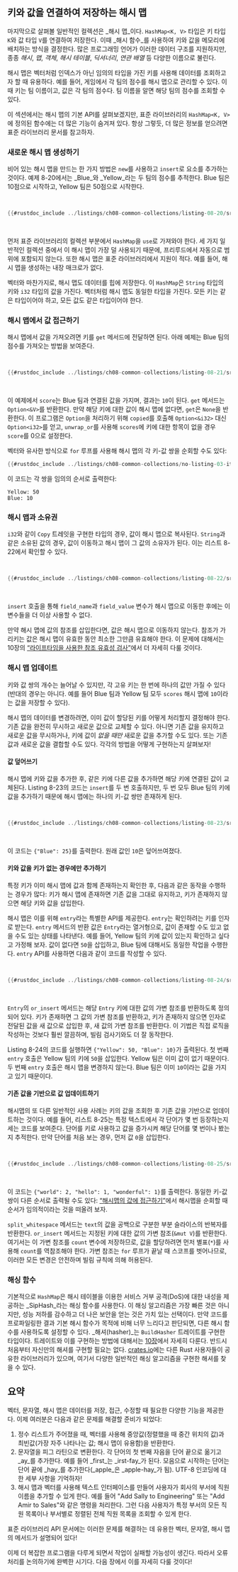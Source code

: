 ## 키와 값을 연결하여 저장하는 해시 맵

마지막으로 살펴볼 일반적인 컬렉션은 _해시 맵_이다. `HashMap<K, V>` 타입은 키 타입 `K`와 값 타입 `V`를 연결하여 저장한다. 이때 _해시 함수_를 사용하여 키와 값을 메모리에 배치하는 방식을 결정한다. 많은 프로그래밍 언어가 이러한 데이터 구조를 지원하지만, 종종 _해시_, _맵_, _객체_, _해시 테이블_, _딕셔너리_, _연관 배열_ 등 다양한 이름으로 불린다.

해시 맵은 벡터처럼 인덱스가 아닌 임의의 타입을 가진 키를 사용해 데이터를 조회하고자 할 때 유용하다. 예를 들어, 게임에서 각 팀의 점수를 해시 맵으로 관리할 수 있다. 이때 키는 팀 이름이고, 값은 각 팀의 점수다. 팀 이름을 알면 해당 팀의 점수를 조회할 수 있다.

이 섹션에서는 해시 맵의 기본 API를 살펴보겠지만, 표준 라이브러리의 `HashMap<K, V>`에 정의된 함수에는 더 많은 기능이 숨겨져 있다. 항상 그렇듯, 더 많은 정보를 얻으려면 표준 라이브러리 문서를 참고하자.


### 새로운 해시 맵 생성하기

비어 있는 해시 맵을 만드는 한 가지 방법은 `new`를 사용하고 `insert`로 요소를 추가하는 것이다. 예제 8-20에서는 _Blue_와 _Yellow_라는 두 팀의 점수를 추적한다. Blue 팀은 10점으로 시작하고, Yellow 팀은 50점으로 시작한다.

<Listing number="8-20" caption="새로운 해시 맵을 생성하고 키와 값을 추가하기">

```rust
{{#rustdoc_include ../listings/ch08-common-collections/listing-08-20/src/main.rs:here}}
```

</Listing>

먼저 표준 라이브러리의 컬렉션 부분에서 `HashMap`을 `use`로 가져와야 한다. 세 가지 일반적인 컬렉션 중에서 이 해시 맵이 가장 덜 사용되기 때문에, 프리루드에서 자동으로 범위에 포함되지 않는다. 또한 해시 맵은 표준 라이브러리에서 지원이 적다. 예를 들어, 해시 맵을 생성하는 내장 매크로가 없다.

벡터와 마찬가지로, 해시 맵도 데이터를 힙에 저장한다. 이 `HashMap`은 `String` 타입의 키와 `i32` 타입의 값을 가진다. 벡터처럼 해시 맵도 동일한 타입을 가진다. 모든 키는 같은 타입이어야 하고, 모든 값도 같은 타입이어야 한다.


### 해시 맵에서 값 접근하기

해시 맵에서 값을 가져오려면 키를 `get` 메서드에 전달하면 된다. 아래 예제는 Blue 팀의 점수를 가져오는 방법을 보여준다.

<Listing number="8-21" caption="해시 맵에 저장된 Blue 팀의 점수에 접근하기">

```rust
{{#rustdoc_include ../listings/ch08-common-collections/listing-08-21/src/main.rs:here}}
```

</Listing>

이 예제에서 `score`는 Blue 팀과 연결된 값을 가지며, 결과는 `10`이 된다. `get` 메서드는 `Option<&V>`를 반환한다. 만약 해당 키에 대한 값이 해시 맵에 없다면, `get`은 `None`을 반환한다. 이 프로그램은 `Option`을 처리하기 위해 `copied`를 호출해 `Option<&i32>` 대신 `Option<i32>`를 얻고, `unwrap_or`를 사용해 `scores`에 키에 대한 항목이 없을 경우 `score`를 0으로 설정한다.

벡터와 유사한 방식으로 `for` 루프를 사용해 해시 맵의 각 키-값 쌍을 순회할 수도 있다:

```rust
{{#rustdoc_include ../listings/ch08-common-collections/no-listing-03-iterate-over-hashmap/src/main.rs:here}}
```

이 코드는 각 쌍을 임의의 순서로 출력한다:

```text
Yellow: 50
Blue: 10
```


### 해시 맵과 소유권

`i32`와 같이 `Copy` 트레잇을 구현한 타입의 경우, 값이 해시 맵으로 복사된다. `String`과 같은 소유된 값의 경우, 값이 이동하고 해시 맵이 그 값의 소유자가 된다. 이는 리스트 8-22에서 확인할 수 있다.

<Listing number="8-22" caption="키와 값이 해시 맵에 삽입된 후 해시 맵의 소유가 됨을 보여줌">

```rust
{{#rustdoc_include ../listings/ch08-common-collections/listing-08-22/src/main.rs:here}}
```

</Listing>

`insert` 호출을 통해 `field_name`과 `field_value` 변수가 해시 맵으로 이동한 후에는 이 변수들을 더 이상 사용할 수 없다.

만약 해시 맵에 값의 참조를 삽입한다면, 값은 해시 맵으로 이동하지 않는다. 참조가 가리키는 값은 해시 맵이 유효한 동안 최소한 그만큼 유효해야 한다. 이 문제에 대해서는 10장의 [“라이프타임을 사용한 참조 유효성 검사”][validating-references-with-lifetimes]<!-- ignore -->에서 더 자세히 다룰 것이다.


### 해시 맵 업데이트

키와 값 쌍의 개수는 늘어날 수 있지만, 각 고유 키는 한 번에 하나의 값만 가질 수 있다(반대의 경우는 아니다. 예를 들어 Blue 팀과 Yellow 팀 모두 `scores` 해시 맵에 `10`이라는 값을 저장할 수 있다).

해시 맵의 데이터를 변경하려면, 이미 값이 할당된 키를 어떻게 처리할지 결정해야 한다. 기존 값을 완전히 무시하고 새로운 값으로 교체할 수 있다. 아니면 기존 값을 유지하고 새로운 값을 무시하거나, 키에 값이 _없을 때만_ 새로운 값을 추가할 수도 있다. 또는 기존 값과 새로운 값을 결합할 수도 있다. 각각의 방법을 어떻게 구현하는지 살펴보자!


#### 값 덮어쓰기

해시 맵에 키와 값을 추가한 후, 같은 키에 다른 값을 추가하면 해당 키에 연결된 값이 교체된다. Listing 8-23의 코드는 `insert`를 두 번 호출하지만, 두 번 모두 Blue 팀의 키에 값을 추가하기 때문에 해시 맵에는 하나의 키-값 쌍만 존재하게 된다.

<Listing number="8-23" caption="특정 키에 저장된 값을 교체하는 예제">

```rust
{{#rustdoc_include ../listings/ch08-common-collections/listing-08-23/src/main.rs:here}}
```

</Listing>

이 코드는 `{"Blue": 25}`를 출력한다. 원래 값인 `10`은 덮어쓰여졌다.

<!-- Old headings. Do not remove or links may break. -->

<a id="only-inserting-a-value-if-the-key-has-no-value"></a>


#### 키와 값을 키가 없는 경우에만 추가하기

특정 키가 이미 해시 맵에 값과 함께 존재하는지 확인한 후, 다음과 같은 동작을 수행하는 경우가 많다: 키가 해시 맵에 존재하면 기존 값을 그대로 유지하고, 키가 존재하지 않으면 해당 키와 값을 삽입한다.

해시 맵은 이를 위해 `entry`라는 특별한 API를 제공한다. `entry`는 확인하려는 키를 인자로 받는다. `entry` 메서드의 반환 값은 `Entry`라는 열거형으로, 값이 존재할 수도 있고 없을 수도 있는 상태를 나타낸다. 예를 들어, Yellow 팀의 키에 값이 있는지 확인하고 싶다고 가정해 보자. 값이 없다면 `50`을 삽입하고, Blue 팀에 대해서도 동일한 작업을 수행한다. `entry` API를 사용하면 다음과 같이 코드를 작성할 수 있다.

<Listing number="8-24" caption="키가 이미 값을 가지고 있지 않은 경우에만 삽입하기 위해 `entry` 메서드 사용">

```rust
{{#rustdoc_include ../listings/ch08-common-collections/listing-08-24/src/main.rs:here}}
```

</Listing>

`Entry`의 `or_insert` 메서드는 해당 `Entry` 키에 대한 값의 가변 참조를 반환하도록 정의되어 있다. 키가 존재하면 그 값의 가변 참조를 반환하고, 키가 존재하지 않으면 인자로 전달된 값을 새 값으로 삽입한 후, 새 값의 가변 참조를 반환한다. 이 기법은 직접 로직을 작성하는 것보다 훨씬 깔끔하며, 빌림 검사기와도 더 잘 동작한다.

Listing 8-24의 코드를 실행하면 `{"Yellow": 50, "Blue": 10}`가 출력된다. 첫 번째 `entry` 호출은 Yellow 팀의 키에 `50`을 삽입한다. Yellow 팀은 이미 값이 없기 때문이다. 두 번째 `entry` 호출은 해시 맵을 변경하지 않는다. Blue 팀은 이미 `10`이라는 값을 가지고 있기 때문이다.


#### 기존 값을 기반으로 값 업데이트하기

해시맵의 또 다른 일반적인 사용 사례는 키의 값을 조회한 후 기존 값을 기반으로 업데이트하는 것이다. 예를 들어, 리스트 8-25는 특정 텍스트에서 각 단어가 몇 번 등장하는지 세는 코드를 보여준다. 단어를 키로 사용하고 값을 증가시켜 해당 단어를 몇 번이나 봤는지 추적한다. 만약 단어를 처음 보는 경우, 먼저 값 `0`을 삽입한다.

<Listing number="8-25" caption="단어와 횟수를 저장하는 해시맵을 사용해 단어의 등장 횟수를 세는 예제">

```rust
{{#rustdoc_include ../listings/ch08-common-collections/listing-08-25/src/main.rs:here}}
```

</Listing>

이 코드는 `{"world": 2, "hello": 1, "wonderful": 1}`를 출력한다. 동일한 키-값 쌍이 다른 순서로 출력될 수도 있다: [“해시맵의 값에 접근하기”][access]<!-- ignore -->에서 해시맵을 순회할 때 순서가 임의적이라는 것을 떠올려 보자.

`split_whitespace` 메서드는 `text`의 값을 공백으로 구분한 부분 슬라이스의 반복자를 반환한다. `or_insert` 메서드는 지정된 키에 대한 값의 가변 참조(`&mut V`)를 반환한다. 여기서는 이 가변 참조를 `count` 변수에 저장하므로, 값을 할당하려면 먼저 별표(`*`)를 사용해 `count`를 역참조해야 한다. 가변 참조는 `for` 루프가 끝날 때 스코프를 벗어나므로, 이러한 모든 변경은 안전하며 빌림 규칙에 의해 허용된다.


### 해싱 함수

기본적으로 `HashMap`은 해시 테이블을 이용한 서비스 거부 공격(DoS)에 대한 내성을 제공하는 _SipHash_라는 해싱 함수를 사용한다. 이 해싱 알고리즘은 가장 빠른 것은 아니지만, 성능 저하를 감수하고 더 나은 보안을 얻는 것은 가치 있는 선택이다. 만약 코드를 프로파일링한 결과 기본 해시 함수가 목적에 비해 너무 느리다고 판단되면, 다른 해시 함수를 사용하도록 설정할 수 있다. _해셔(hasher)_는 `BuildHasher` 트레이트를 구현한 타입이다. 트레이트와 이를 구현하는 방법에 대해서는 [10장][traits]에서 자세히 다룬다. 반드시 처음부터 자신만의 해셔를 구현할 필요는 없다. [crates.io](https://crates.io/)에는 다른 Rust 사용자들이 공유한 라이브러리가 있으며, 여기서 다양한 일반적인 해싱 알고리즘을 구현한 해셔를 찾을 수 있다.


## 요약

벡터, 문자열, 해시 맵은 데이터를 저장, 접근, 수정할 때 필요한 다양한 기능을 제공한다. 이제 여러분은 다음과 같은 문제를 해결할 준비가 되었다:

1. 정수 리스트가 주어졌을 때, 벡터를 사용해 중앙값(정렬했을 때 중간 위치의 값)과 최빈값(가장 자주 나타나는 값; 해시 맵이 유용함)을 반환한다.
1. 문자열을 피그 라틴으로 변환한다. 각 단어의 첫 번째 자음을 단어 끝으로 옮기고 _ay_를 추가한다. 예를 들어 _first_는 _irst-fay_가 된다. 모음으로 시작하는 단어는 단어 끝에 _hay_를 추가한다(_apple_은 _apple-hay_가 됨). UTF-8 인코딩에 대한 세부 사항을 기억하자!
1. 해시 맵과 벡터를 사용해 텍스트 인터페이스를 만들어 사용자가 회사의 부서에 직원 이름을 추가할 수 있게 한다. 예를 들어 "Add Sally to Engineering" 또는 "Add Amir to Sales"와 같은 명령을 처리한다. 그런 다음 사용자가 특정 부서의 모든 직원 목록이나 부서별로 정렬된 전체 직원 목록을 조회할 수 있게 한다.

표준 라이브러리 API 문서에는 이러한 문제를 해결하는 데 유용한 벡터, 문자열, 해시 맵의 메서드가 설명되어 있다!

이제 더 복잡한 프로그램을 다루게 되면서 작업이 실패할 가능성이 생긴다. 따라서 오류 처리를 논의하기에 완벽한 시기다. 다음 장에서 이를 자세히 다룰 것이다!

[validating-references-with-lifetimes]: ch10-03-lifetime-syntax.html#validating-references-with-lifetimes
[access]: #accessing-values-in-a-hash-map
[traits]: ch10-02-traits.html


